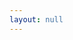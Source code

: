 ```yaml
---
layout: null
---
```

<script src="https://cdnjs.cloudflare.com/ajax/libs/lodash.js/4.17.15/lodash.min.js"></script>
<div id="json"></div>
<script>
  let params = new URLSearchParams(window.location.search);
  let filename = params.get('filename');
  let canvas = params.get('canvas');
  var content = {{site.data | jsonify }}
  if (canvas) {
    var resources = Object.values(content).filter(elem => elem['on'][0]['full'] == canvas);
    var listannotation = `{"@context":"http://iiif.io/api/presentation/2/context.json",
            "@type": "sc:AnnotationList", "@id": "${window.location.href}", "resources": ${_.escape(JSON.stringify(resources))} }`
    document.getElementById("json").innerHTML = listannotation;
  } else {
    document.getElementById("json").innerHTML = _.escape(JSON.stringify(content[filename]));
  }
</script>
